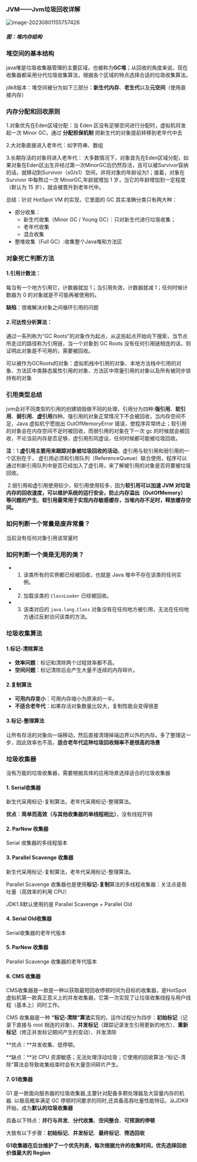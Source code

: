 ### JVM——Jvm垃圾回收详解

![image-20230801155757426](C:\Users\Administrator\AppData\Roaming\Typora\typora-user-images\image-20230801155757426.png)

##### 																		 图：堆内存结构

### 堆空间的基本结构

java堆是垃圾收集器管理的主要区域，也被称为**GC堆**；从回收的角度来说，现在收集器都采用分代垃圾收集算法，根据各个区域的特点选择合适的垃圾收集算法。

jdk8版本：堆空间被分为如下三部分：**新生代内存**、**老生代**以及**元空间**（使用直接内存）

### 内存分配和回收原则

1.对象优先在Eden区域分配：当 Eden 区没有足够空间进行分配时，虚拟机将发起一次 Minor GC，通过 **分配担保机制** 把新生代的对象提前转移到老年代中去

2.大对象直接进入老年代：如字符串、数组

3.长期存活的对象将进入老年代：
大多数情况下，对象首先在Eden区域分配，如果对象在Eden区出生并经过第一次MinorGC后仍然存活，且可以被Survivor容纳的话，就移动到Survivor（s0/s1）空间，并将对象的年龄设为1；接着，对象在 Survivor 中每熬过一次 MinorGC,年龄就增加 1 岁，当它的年龄增加到一定程度（默认为 15 岁），就会被晋升到老年代中。

总结：针对 HotSpot VM 的实现，它里面的 GC 其实准确分类只有两大种：

- 部分收集：
  - 新生代收集（Minor GC / Young GC）：只对新生代进行垃圾收集；
  - 老年代收集
  - 混合收集
- 整堆收集（Full GC）:收集整个Java堆和方法区

### 对象死亡判断方法

#### 1.引用计数法：

每当有一个地方引用它，计数器就加 1；当引用失效，计数器就减 1；任何时候计数器为 0 的对象就是不可能再被使用的。

**缺陷**：很难解决对象之间循环引用的问题

#### 2.可达性分析算法：

通过一系列称为"GC Roots"的对象作为起点，从这些起点开始向下搜索，当节点所走过的路径称为引用链，当一个对象到 GC Roots 没有任何引用链相连的话，则证明此对象是不可用的，需要被回收。

可以被作为GCRoots的对象：虚拟机栈中引用的对象、本地方法栈中引用的对象、方法区中类静态属性引用的对象、方法区中常量引用的对象以及所有被同步锁持有的对象

### 引用类型总结

jvm会对不同类型的引用的创建销毁做不同的处理，引用分为四种:**强引用**、**软引用**、**弱引用**、**虚引用**四种。强引用的对象正常情况下不会被回收，当内存空间不足，Java 虚拟机宁愿抛出 OutOfMemoryError 错误，使程序异常终止；软引用的对象会在内存空间不足时被回收，而弱引用的对象在下一次 gc 的时候就会被回收，不论当前内存是否足够，虚引用形同虚设，任何时候都可能被垃圾回收。

**注**：1.**虚引用主要用来跟踪对象被垃圾回收的活动**。虚引用与软引用和弱引用的一个区别在于， 虚引用必须和引用队列（ReferenceQueue）联合使用，程序可以通过判断引用队列中是否已经加入了虚引用，来了解被引用的对象是否将要被垃圾回收。

​		2.弱引用和虚引用使用较少，软引用使用较多，因为**软引用可以加速 JVM 对垃圾内存的回收速度，可以维护系统的运行安全，防止内存溢出（OutOfMemory）等问题的产生**。**软引用最常用于实现内存敏感缓存，当堆内存不足时，释放缓存空间。**

### 如何判断一个常量是废弃常量？

当前没有任何对象引用该常量时

### 如何判断一个类是无用的类？

- 1. 该类所有的实例都已经被回收，也就是 Java 堆中不存在该类的任何实例。
- 2. 加载该类的 `ClassLoader` 已经被回收。
- 3. 该类对应的 `java.lang.Class` 对象没有在任何地方被引用，无法在任何地方通过反射访问该类的方法。

### 垃圾收集算法

#### 1.标记-清除算法

- **效率问题**：标记和清除两个过程效率都不高。
- **空间问题**：标记清除后会产生大量不连续的内存碎片。

#### 2.复制算法

- **可用内存变小**：可用内存缩小为原来的一半。
- **不适合老年代**：如果存活对象数量比较大，复制性能会变得很差

#### 3.标记-整理算法

让所有存活的对象向一端移动，然后直接清理掉端边界以外的内存。多了整理这一步，因此效率也不高，**适合老年代这种垃圾回收频率不是很高的场景**

### 垃圾收集器

没有万能的垃圾收集器，需要根据具体的应用场景选择适合的垃圾收集器

#### 1. Serial收集器

新生代采用标记-复制算法，老年代采用标记-整理算法。

**优点**：**简单而高效（与其他收集器的单线程相比）**，没有线程开销

#### 2. ParNew 收集器

Serial 收集器的多线程版本

#### 3. Parallel Scavenge 收集器

新生代采用标记-复制算法，老年代采用标记-整理算法。

Parallel Scavenge 收集器也是使用**标记-复制**算法的多线程收集器：关注点是吞吐量（高效率的利用 CPU）

JDK1.8默认使用的是 Parallel Scavenge + Parallel Old

#### 4. Serial Old收集器

Serial收集器的老年代版本

#### 5. ParNew 收集器

Parallel Scavenge 收集器的老年代版本

#### 6. CMS 收集器

CMS收集器是一款是一种以获取最短回收停顿时间为目标的收集器，是HotSpot虚拟机第一款真正意义上的并发收集器，它第一次实现了让垃圾收集线程与用户线程（基本上）同时工作。

CMS 收集器是一种 **“标记-清除”算法**实现的，运作过程分为四步：**初始标记**（记录下直接与 root 相连的对象）、**并发标记**（跟踪记录发生引用更新的地方）、**重新标记**（修正并发标记期间产生的变动）、并发清除

**优点：**并发收集、低停顿。

**缺点：**对 CPU 资源敏感；无法处理浮动垃圾；它使用的回收算法-“标记-清除”算法会导致收集结束时会有大量空间碎片产生。

#### 7. G1收集器

G1 是一款面向服务器的垃圾收集器,主要针对配备多颗处理器及大容量内存的机器. 以极高概率满足 GC 停顿时间要求的同时,还具备高吞吐量性能特征。从JDK9开始，成为**默认的垃圾收集器**

具备以下特点：**并行与并发**、**分代收集**、**空间整合**、**可预测的停顿**

大致有以下步骤：**初始标记**、**并发标记**、**最终标记**、**筛选回收**

**G1收集器在后台维护了一个优先列表，每次根据允许的收集时间，优先选择回收价值最大的 Region**